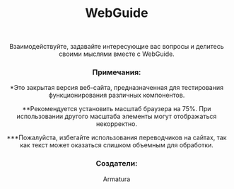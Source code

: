<h1 align="center">WebGuide</h1>
<br>
<p align="center">Взаимодействуйте, задавайте интересующие вас вопросы и делитесь своими мыслями вместе с WebGuide.</p>

<h3 align="center">Примечания:</h3>
<p align="center">*Это закрытая версия веб-сайта, предназначенная для тестирования функционирования различных компонентов.</p>
<p align="center">**Рекомендуется установить масштаб браузера на 75%. При использовании другого масштаба элементы могут отображаться некорректно.</p>
<p align="center">***Пожалуйста, избегайте использования переводчиков на сайтах, так как текст может оказаться слишком объемным для обработки.</p>

<h3 align="center">Создатели:</h3>
<p align="center">Armatura</p>
